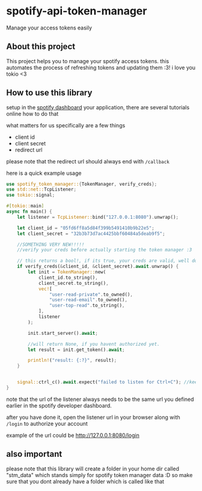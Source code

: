 # spotify-api-token-manager
Manage your access tokens easily

## About this project
This project helps you to manage your spotify access tokens. this automates the process of refreshing tokens and updating them :3!
i love you tokio <3 

## How to use this library

setup in the [spotify dashboard](https://developer.spotify.com/dashboard) your application, there are several tutorials online how to do that

what matters for us specifically are a few things

- client id
- client secret
- redirect url

please note that the redirect url should always end with `/callback`

here is a quick example usage

```rs
use spotify_token_manager::{TokenManager, verify_creds};
use std::net::TcpListener;
use tokio::signal;

#[tokio::main]
async fn main() {
    let listener = TcpListener::bind("127.0.0.1:8080").unwrap();

    let client_id = "05fd6ff8a5d84f399b5491410b9b22e5";
    let client_secret = "32b3b73d7ac4425bbf60484a5deab9f5";

    //SOMETHING VERY NEW!!!!! 
    //verify your creds before actually starting the token manager :3

    // this returns a bool!, if its true, your creds are valid, well done, if its false, well 3x;
    if verify_creds(&client_id, &client_secret).await.unwrap() {
        let init = TokenManager::new(
            client_id.to_string(),
            client_secret.to_string(),
            vec![
                "user-read-private".to_owned(),
                "user-read-email".to_owned(),
                "user-top-read".to_string(),
            ],
            listener
        );

        init.start_server().await;

        //will return None, if you havent authorized yet.
        let result = init.get_token().await;

        println!("result: {:?}", result);
    }


    signal::ctrl_c().await.expect("failed to listen for Ctrl+C"); //keep the the thread alive, if you dont keep the thread alive unexpected issues will occur. 
}
```
note that the url of the listener always needs to be the same url you defined earlier in the spotify developer dashboard.

after you have done it, open the listener url in your browser along with `/login` to authorize your account

example of the url could be http://127.0.0.1:8080/login

## also important
please note that this library will create a folder in your home dir called "stm_data" which stands simply for spotify token manager data :D
so make sure that you dont already have a folder which is called like that
    
